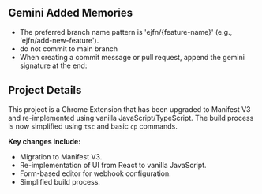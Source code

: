## Gemini Added Memories
- The preferred branch name pattern is 'ejfn/{feature-name}' (e.g., 'ejfn/add-new-feature').
- do not commit to main branch
- When creating a commit message or pull request, append the gemini signature at the end:

## Project Details

This project is a Chrome Extension that has been upgraded to Manifest V3 and re-implemented using vanilla JavaScript/TypeScript. The build process is now simplified using `tsc` and basic `cp` commands.

**Key changes include:**
- Migration to Manifest V3.
- Re-implementation of UI from React to vanilla JavaScript.
- Form-based editor for webhook configuration.
- Simplified build process.